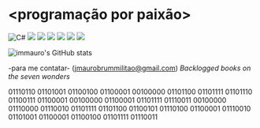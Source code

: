 # <programação por paixão>
![C#](https://img.shields.io/badge/C%23-239120?style=for-the-badge&logo=c-sharp&logoColor=white) ![](https://img.shields.io/badge/Python-3776AB?style=for-the-badge&logo=python&logoColor=white) ![](https://img.shields.io/badge/HTML-239120?style=for-the-badge&logo=html5&logoColor=white) ![](https://img.shields.io/badge/CSS-239120?&style=for-the-badge&logo=css3&logoColor=white) ![](https://img.shields.io/badge/JavaScript-F7DF1E?style=for-the-badge&logo=javascript&logoColor=black) ![](https://img.shields.io/badge/JavaScript-323330?style=for-the-badge&logo=javascript&logoColor=F7DF1E) ![](https://img.shields.io/badge/Java-ED8B00?style=for-the-badge&logo=java&logoColor=white)

![immauro's GitHub stats](https://github-readme-stats.vercel.app/api?username=anuraghazra&theme=dark&show_icons=true)

-para me contatar- (jmaurobrummilitao@gmail.com)
*Backlogged books on the seven wonders*

01110110 01101001 01100100 01100001 00100000 01101100 01101111 01101110 01100111 01100001 00100000 01100001 01101111 01110011 00100000 01110000 01110010 01101111 01101100 01100101 01110100 01100001 01110010 01101001 01100001 01100100 01101111 01110011
